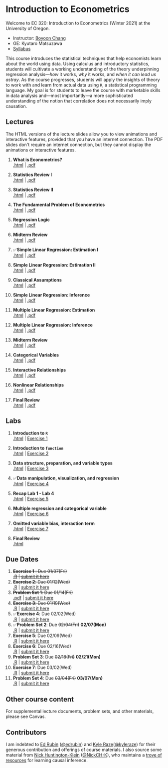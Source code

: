 # Introduction to Econometrics

Welcome to EC 320: Introduction to Econometrics (Winter 2021) at the University of Oregon.

- Instructor: [Boyoon Chang](https://bchang.me)
- GE: Kyutaro Matsuzawa
- [Syllabus](https://raw.githack.com/bchang2/ec320_w22/main/Syllabus/syllabus.pdf)


This course introduces the statistical techniques that help economists learn about the world using data. Using calculus and introductory statistics, students will cultivate a working understanding of the theory underpinning regression analysis&mdash;*how* it works, *why* it works, and *when it can lead us astray*. As the course progresses, students will apply the insights of theory to work with and learn from actual data using `R`, a statistical programming language. My goal is for students to leave the course with marketable skills in data analysis and&mdash;most importantly&mdash;a more sophisticated understanding of the notion that correlation does not necessarily imply causation.



## Lectures

The HTML versions of the lecture slides allow you to view animations and interactive features, provided that you have an internet connection. The PDF slides don't require an internet connection, but they cannot display the animations or interactive features.

1. **What is Econometrics?** <br> [.html](https://raw.githack.com/bchang2/ec320_w22/main/Lectures/01-Introduction/01-Introduction.html) | [.pdf](https://raw.githack.com/bchang2/ec320_w22/main/Lectures/01-Introduction/01-Introduction.pdf)

2. **Statistics Review I** <br> [.html](https://raw.githack.com/bchang2/ec320_w22/main/Lectures/02-Statistics_Review/02-Statistics_Review.html) | [.pdf](https://raw.githack.com/bchang2/ec320_w22/main/Lectures/02-Statistics_Review/02-Statistics_Review.pdf)

3. **Statistics Review II** <br> [.html](https://raw.githack.com/bchang2/ec320_w22/main/Lectures/03-Statistics_Review/03-Statistics_Review.html) | [.pdf](https://raw.githack.com/bchang2/ec320_w22/main/Lectures/03-Statistics_Review/03-Statistics_Review.pdf)

4. **The Fundamental Problem of Econometrics** <br> [.html](https://raw.githack.com/bchang2/ec320_w22/main/Lectures/04-Fundamental_Econometric_Problem/04-Fundamental_Econometric_Problem.html) | [.pdf](https://raw.githack.com/bchang2/ec320_w22/main/Lectures/04-Fundamental_Econometric_Problem/04-Fundamental_Econometric_Problem.pdf)

5. **Regression Logic** <br> [.html](https://raw.githack.com/bchang2/ec320_w22/main/Lectures/05-Regression_Logic/05-Regression_Logic.html) | [.pdf](https://raw.githack.com/bchang2/ec320_w22/main/Lectures/05-Regression_Logic/05-Regression_Logic.pdf)

6. **Midterm Review** <br> [.html](https://raw.githack.com/bchang2/ec320_w22/main/Lectures/06-Midterm_Review/06-Midterm_Review1.html) | [.pdf](https://raw.githack.com/bchang2/ec320_w22/main/Lectures/06-Midterm_Review/06-Midterm_Review1.pdf)

7. ✅**Simple Linear Regression: Estimation I** <br> [.html](https://raw.githack.com/bchang2/ec320_w22/main/Lectures/07-Simple_Linear_Regression_Estimation/07-Simple_Linear_Regression_Estimation.html) | [.pdf](https://raw.githack.com/bchang2/ec320_w22/main/Lectures/07-Simple_Linear_Regression_Estimation/07-Simple_Linear_Regression_Estimation.pdf)

8. **Simple Linear Regression: Estimation II** <br> [.html](https://raw.githack.com/bchang2/ec320_w22/main/Lectures/08-Simple_Linear_Regression_Estimation/08-Simple_Linear_Regression_Estimation.html) | [.pdf](https://raw.githack.com/bchang2/ec320_w22/main/Lectures/08-Simple_Linear_Regression_Estimation/08-Simple_Linear_Regression_Estimation.pdf)

9. **Classical Assumptions** <br> [.html](https://raw.githack.com/bchang2/ec320_w22/main/Lectures/02-Statistics_Review/02-Statistics_Review.html) | [.pdf]()

10. **Simple Linear Regression: Inference** <br> [.html](https://raw.githack.com/bchang2/ec320_w22/main/Lectures/02-Statistics_Review/02-Statistics_Review.html) | [.pdf]()

11. **Multiple Linear Regression: Estimation** <br> [.html](https://raw.githack.com/bchang2/ec320_w22/main/Lectures/02-Statistics_Review/02-Statistics_Review.html) | [.pdf]()

12. **Multiple Linear Regression: Inference** <br> [.html](https://raw.githack.com/bchang2/ec320_w22/main/Lectures/02-Statistics_Review/02-Statistics_Review.html) | [.pdf]()

13. **Midterm Review** <br> [.html](https://raw.githack.com/bchang2/ec320_w22/main/Lectures/02-Statistics_Review/02-Statistics_Review.html) | [.pdf]()

14. **Categorical Variables** <br> [.html](https://raw.githack.com/bchang2/ec320_w22/main/Lectures/02-Statistics_Review/02-Statistics_Review.html) | [.pdf]()

15. **Interactive Relationships** <br> [.html](https://raw.githack.com/bchang2/ec320_w22/main/Lectures/02-Statistics_Review/02-Statistics_Review.html) | [.pdf]()

16. **Nonlinear Relationships** <br> [.html](https://raw.githack.com/bchang2/ec320_w22/main/Lectures/02-Statistics_Review/02-Statistics_Review.html) | [.pdf]()

17. **Final Review** <br> [.html](https://raw.githack.com/bchang2/ec320_w22/main/Lectures/02-Statistics_Review/02-Statistics_Review.html) | [.pdf]()

## Labs

1. **Introduction to `R`** <br> [.html](https://raw.githack.com/bchang2/ec320_w22/main/Labs/01-Introduction_R/01-Introduction_R.html) |
[Exercise 1](https://canvas.uoregon.edu/courses/192225/assignments/1212959)

2. **Introduction to `function`** <br> [.html](https://raw.githack.com/bchang2/ec320_w22/main/Labs/02-Introduction_function/02-Introduction_function.html) | [Exercise 2](https://canvas.uoregon.edu/courses/192225/assignments/1205874?module_item_id=3459330)

3. **Data structure, preparation, and variable types** <br> [.html](https://raw.githack.com/bchang2/ec320_w22/main/Labs/03-Introduction_data/03-Introduction_data.html) | [Exercise 3](https://canvas.uoregon.edu/courses/192225/assignments/1205876?module_item_id=3459328)

4. ✅**Data manipulation, visualization, and regression**
<br> [.html](https://raw.githack.com/bchang2/ec320_w22/main/Labs/04-Introduction_lm/03-Introduction_lm.html) | [Exercise 4]()

5. **Recap Lab 1 - Lab 4**
<br> [.html]() | [Exercise 5]()

6. **Multiple regression and categorical variable**
<br> [.html]() | [Exercise 6]()

7. **Omitted variable bias, interaction term**
<br> [.html]() | [Exercise 7]()

8. **Final Review** <br> [.html]() 

## Due Dates

1.  ~~**Exercise 1** : Due 01/07(Fri)~~
   <br>~~[.R](https://canvas.uoregon.edu/courses/192225/assignments/1212959) | [submit it here](https://canvas.uoregon.edu/courses/192225/assignments/1212959)~~ 
2. ~~**Exercise 2**: Due 01/12(Wed)~~
   <br>[.R](https://canvas.uoregon.edu/courses/192225/assignments/1205874?module_item_id=3459330) | [submit it here](https://canvas.uoregon.edu/courses/192225/assignments/1205874?module_item_id=3459330)
3. ~~**Problem Set 1**: Due 01/14(Fri)~~
   <br>[.pdf](https://raw.githack.com/bchang2/ec320_w22/main/ProblemSets/PS1.pdf) | [submit it here](https://canvas.uoregon.edu/courses/192225/assignments/1205882?module_item_id=3494355)
4. ~~**Exercise 3**: Due 01/19(Wed)~~
   <br> [.R](https://canvas.uoregon.edu/courses/192225/assignments/1205876?module_item_id=3459328) | [submit it here](https://canvas.uoregon.edu/courses/192225/assignments/1205876?module_item_id=3459328)
5.  ✅**Exercise 4**: Due 02/02(Wed)
   <br> [.R]() | [submit it here]()
6.  ✅**Problem Set 2**: Due ~~02/04(Fri)~~ **02/07(Mon)**
   <br> [.R]() | [submit it here]()
7.  **Exercise 5**: Due 02/09(Wed)
   <br> [.R]() | [submit it here]()
8.  **Exercise 6**: Due 02/16(Wed)
   <br> [.R]() | [submit it here]()
9.  **Problem Set 3**: Due ~~02/18(Fri)~~ **02/21(Mon)**
   <br> [.R]() | [submit it here]()
10. **Exercise 7**: Due 03/02(Wed)
   <br> [.R]() | [submit it here]()
11. **Problem Set 4**: Due ~~03/04(Fri)~~ **03/07(Mon)**
   <br> [.R]() | [submit it here]()



## Other course content

For supplemental lecture documents, problem sets, and other materials, please see Canvas.

## Contributors

I am indebted to [Ed Rubin](http://edrub.in/) ([@edrubin](https://github.com/edrubin)) and [Kyle Raze](https://kyleraze.com/)([@kyleraze](https://github.com/kyleraze)) for their generous contribution and offerings of course materials. I also source some material from [Nick Huntington-Klein](https://nickchk.com/) ([@NickCH-K](https://github.com/NickCH-K)), who maintains a [trove of resources](https://nickchk.com/causalgraphs.html) for learning causal inference. 
